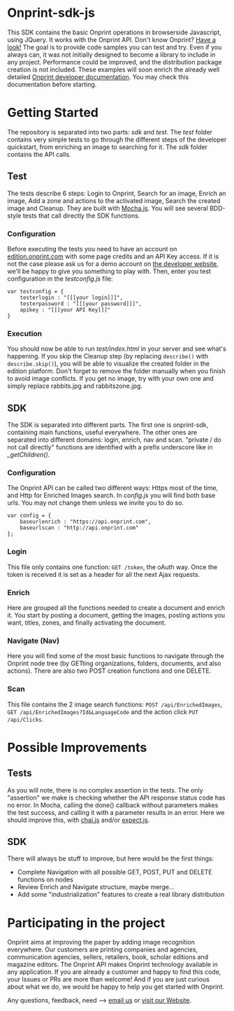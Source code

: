 # Onprint-sdk-js
This SDK contains the basic Onprint operations in browserside Javascript, using JQuery. It works with the Onprint API. Don't know Onprint? [Have a look!](http://onprint.com)
The goal is to provide code samples you can test and try. Even if you always can, it was not initially designed to become a library to include in any project. Performance could be improved, and the distribution package creation is not included.
These examples will soon enrich the already well detailed [Onprint developer documentation](http://developer.onprint.com). You may check this documentation before starting.

# Getting Started
The repository is separated into two parts: *sdk* and *test*. The *test* folder contains very simple tests to go through the different steps of the developer quickstart, from enriching an image to searching for it. The *sdk* folder contains the API calls.

## Test
The tests describe 6 steps: Login to Onprint, Search for an image, Enrich an image, Add a zone and actions to the activated image, Search the created image and Cleanup. They are built with [Mocha.js](https://mochajs.org).
You will see several BDD-style tests that call directly the SDK functions.

### Configuration
Before executing the tests you need to have an account on [edition.onprint.com](http://edition.onprint.com) with some page credits and an API Key access. If it is not the case please ask us for a demo account on [the developer website](http://developer.onprint.com), we'll be happy to give you something to play with.
Then, enter you test configuration in the *testconfig.js* file:

```
var testconfig = {
    testerlogin : "[[[your login]]]",
    testerpassword : "[[[your password]]]",
    apikey : "[[[your API Key]]]"
}
```

### Execution
You should now be able to run *test/index.html* in your server and see what's happening.
If you skip the Cleanup step (by replacing `describe()` with `describe.skip()`), you will be able to visualize the created folder in the edition platform. Don't forget to remove the folder manually when you finish to avoid image conflicts.
If you get no image, try with your own one and simply replace rabbits.jpg and rabbitszone.jpg.

## SDK
The SDK is separated into different parts. The first one is onprint-sdk, containing main functions, useful everywhere. The other ones are separated into different domains: login, enrich, nav and scan.
"private / do not call directly" functions are identified with a prefix underscore like in *_getChildren()*.

### Configuration
The Onprint API can be called two different ways: Https most of the time, and Http for Enriched Images search.
In *config.js* you will find both base urls. You may not change them unless we invite you to do so.

```
var config = {
    baseurlenrich : "https://api.onprint.com",
    baseurlscan : "http://api.onprint.com"
};
```

### Login
This file only contains one function: `GET /token`, the oAuth way. Once the token is received it is set as a header for all the next Ajax requests.

### Enrich
Here are grouped all the functions needed to create a document and enrich it. You start by posting a document, getting the images, posting actions you want, titles, zones, and finally activating the document.

### Navigate (Nav)
Here you will find some of the most basic functions to navigate through the Onprint node tree (by GETting organizations, folders, documents, and also actions). There are also two POST creation functions and one DELETE.

### Scan
This file contains the 2 image search functions: `POST /api/EnrichedImages`, `GET /api/EnrichedImages?Id&LanguageCode` and the action click `PUT /api/Clicks`.

# Possible Improvements
## Tests
As you will note, there is no complex assertion in the tests. The only "assertion" we make is checking whether the API response status code has no error. In Mocha, calling the done() callback without parameters makes the test success, and calling it with a parameter results in an error.
Here we should improve this, with [chai.js](http://chaijs.com) and/or [expect.js](https://github.com/Automattic/expect.js).

## SDK
There will always be stuff to improve, but here would be the first things:
* Complete Navigation with all possible GET, POST, PUT and DELETE functions on nodes
* Review Enrich and Navigate structure, maybe merge...
* Add some "industrialization" features to create a real library distribution

# Participating in the project
Onprint aims at improving the paper by adding image recognition everywhere. Our customers are printing companies and agencies, communication agencies, sellers, retailers, book, scholar editions and magazine editors. The Onprint API makes Onprint technology available in any application. If you are already a customer and happy to find this code, your Issues or PRs are more than welcome! And if you are just curious about what we do, we would be happy to help you get started with Onprint.

Any questions, feedback, need --> [email us](mailto:support@onprint.com) or [visit our Website](http://developer.onprint.com).